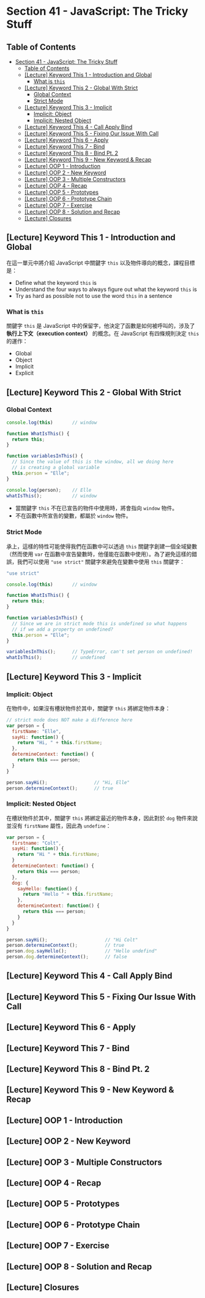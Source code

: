 # Section 41 - JavaScript: The Tricky Stuff

## Table of Contents

- [Section 41 - JavaScript: The Tricky Stuff](#section-41---javascript-the-tricky-stuff)
  - [Table of Contents](#table-of-contents)
  - [[Lecture] Keyword This 1 - Introduction and Global](#lecture-keyword-this-1---introduction-and-global)
    - [What is `this`](#what-is-this)
  - [[Lecture] Keyword This 2 - Global With Strict](#lecture-keyword-this-2---global-with-strict)
    - [Global Context](#global-context)
    - [Strict Mode](#strict-mode)
  - [[Lecture] Keyword This 3 - Implicit](#lecture-keyword-this-3---implicit)
    - [Implicit: Object](#implicit-object)
    - [Implicit: Nested Object](#implicit-nested-object)
  - [[Lecture] Keyword This 4 - Call Apply Bind](#lecture-keyword-this-4---call-apply-bind)
  - [[Lecture] Keyword This 5 - Fixing Our Issue With Call](#lecture-keyword-this-5---fixing-our-issue-with-call)
  - [[Lecture] Keyword This 6 - Apply](#lecture-keyword-this-6---apply)
  - [[Lecture] Keyword This 7 - Bind](#lecture-keyword-this-7---bind)
  - [[Lecture] Keyword This 8 - Bind Pt. 2](#lecture-keyword-this-8---bind-pt-2)
  - [[Lecture] Keyword This 9 - New Keyword & Recap](#lecture-keyword-this-9---new-keyword--recap)
  - [[Lecture] OOP 1 - Introduction](#lecture-oop-1---introduction)
  - [[Lecture] OOP 2 - New Keyword](#lecture-oop-2---new-keyword)
  - [[Lecture] OOP 3 - Multiple Constructors](#lecture-oop-3---multiple-constructors)
  - [[Lecture] OOP 4 - Recap](#lecture-oop-4---recap)
  - [[Lecture] OOP 5 - Prototypes](#lecture-oop-5---prototypes)
  - [[Lecture] OOP 6 - Prototype Chain](#lecture-oop-6---prototype-chain)
  - [[Lecture] OOP 7 - Exercise](#lecture-oop-7---exercise)
  - [[Lecture] OOP 8 - Solution and Recap](#lecture-oop-8---solution-and-recap)
  - [[Lecture] Closures](#lecture-closures)

## [Lecture] Keyword This 1 - Introduction and Global

在這一單元中將介紹 JavaScript 中關鍵字 `this` 以及物件導向的概念，課程目標是：

- Define what the keyword `this` is
- Understand the four ways to always figure out what the keyword `this` is
- Try as hard as possible not to use the word `this` in a sentence

### What is `this`

關鍵字 `this` 是 JavaScript 中的保留字，他決定了函數是如何被呼叫的，涉及了 **執行上下文（execution context）** 的概念。在 JavaScript 有四條規則決定 `this` 的運作：

- Global
- Object
- Implicit
- Explicit

## [Lecture] Keyword This 2 - Global With Strict

### Global Context

```javascript
console.log(this)       // window

function WhatIsThis() {
  return this;
}

function variablesInThis() {
  // Since the value of this is the window, all we doing here
  // is creating a global variable
  this.person = "Elle";
}

console.log(person);    // Elle
whatIsThis();           // window
```

- 當關鍵字 `this` 不在已宣告的物件中使用時，將會指向 `window` 物件。
- 不在函數中所宣告的變數，都屬於 `window` 物件。

### Strict Mode

承上，這樣的特性可能使得我們在函數中可以透過 `this` 關鍵字創建一個全域變數（然而使用 `var` 在函數中宣告變數時，他僅能在函數中使用）。為了避免這樣的錯誤，我們可以使用 `"use strict"` 關鍵字來避免在變數中使用 `this` 關鍵字：

```javascript
"use strict"

console.log(this)       // window

function WhatIsThis() {
  return this;
}

function variablesInThis() {
  // Since we are in strict mode this is undefined so what happens
  // if we add a property on undefined?
  this.person = "Elle";
}

variablesInThis();      // TypeError, can't set person on undefined!
whatIsThis();           // undefined
```

## [Lecture] Keyword This 3 - Implicit

### Implicit: Object

在物件中，如果沒有槽狀物件於其中，關鍵字 `this` 將綁定物件本身：

```javascript
// strict mode does NOT make a difference here
var person = {
  firstName: "Elle",
  sayHi: function() {
    return "Hi, " + this.firstName;
  },
  determineContext: function() {
    return this === person;
  }
}

person.sayHi();                 // "Hi, Elle"
person.determineContext();      // true
```

### Implicit: Nested Object

在槽狀物件於其中，關鍵字 `this` 將綁定最近的物件本身，因此對於 `dog` 物件來說並沒有 `firstName` 屬性，因此為 `undefine`：

```javascript
var person = {
  firstname: "Colt",
  sayHi: function() {
    return "Hi " + this.firstName;
  }
  determineContext: function() {
    return this === person;
  },
  dog: {
    sayHello: function() {
      return "Hello " + this.firstName;
    },
    determineContext: function() {
      return this === person;
    }
  }
}

person.sayHi();                     // "Hi Colt"
person.determineContext();          // true
person.dog.sayHello();              // "Hello undefind"
person.dog.determineContext();      // false
```

## [Lecture] Keyword This 4 - Call Apply Bind

## [Lecture] Keyword This 5 - Fixing Our Issue With Call

## [Lecture] Keyword This 6 - Apply

## [Lecture] Keyword This 7 - Bind

## [Lecture] Keyword This 8 - Bind Pt. 2

## [Lecture] Keyword This 9 - New Keyword & Recap

## [Lecture] OOP 1 - Introduction

## [Lecture] OOP 2 - New Keyword

## [Lecture] OOP 3 - Multiple Constructors

## [Lecture] OOP 4 - Recap

## [Lecture] OOP 5 - Prototypes

## [Lecture] OOP 6 - Prototype Chain

## [Lecture] OOP 7 - Exercise

## [Lecture] OOP 8 - Solution and Recap

## [Lecture] Closures
